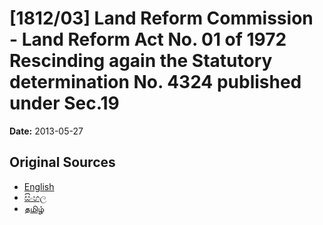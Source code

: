 # [1812/03] Land Reform Commission - Land Reform Act No. 01 of 1972 Rescinding again the Statutory determination No. 4324 published under Sec.19

**Date:** 2013-05-27

## Original Sources

- [English](https://documents.gov.lk/view/extra-gazettes/2013/5/1812-03_E.pdf)
- [සිංහල](https://documents.gov.lk/view/extra-gazettes/2013/5/1812-03_S.pdf)
- [தமிழ்](https://documents.gov.lk/view/extra-gazettes/2013/5/1812-03_T.pdf)
